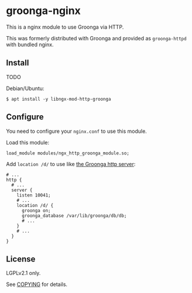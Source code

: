 # groonga-nginx

This is a nginx module to use Groonga via HTTP.

This was formerly distributed with Groonga and provided as `groonga-httpd` with bundled nginx.

## Install

TODO

Debian/Ubuntu:

```console
$ apt install -y libngx-mod-http-groonga
```

## Configure

You need to configure your `nginx.conf` to use this module.

Load this module:

```nginx
load_module modules/ngx_http_groonga_module.so;
```

Add `location /d/` to use like [the Groonga http server](https://groonga.org/docs/reference/executables/groonga-server-http.html):

```nginx
# ...
http {
  # ...
  server {
    listen 10041;
    # ...
    location /d/ {
      groonga on;
      groonga_database /var/lib/groonga/db/db;
      # ...
    }
    # ...
  }
}
```

## License

LGPLv2.1 only.

See [COPYING](COPYING) for details.
